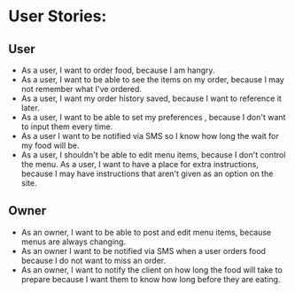 # User Stories:
## User
- As a user, I want to order food, because I am hangry.
- As a user, I want to be able to see the items on my order, because I may not remember what I've ordered.
- As a user, I want my order history saved, because I want to reference it later.
- As a user, I want to be able to set my preferences , because I don't want to input them every time.
- As a user I want to be notified via SMS so I know how long the wait for my food will be.
- As a user, I shouldn't be able to edit menu items, because I don't control the menu.
As a user, I want to have a place for extra instructions, because I may have instructions that aren't given as an option on the site.
## Owner
- As an owner, I want to be able to post and edit menu items, because menus are always changing.
- As an owner I want to be notified via SMS when a user orders food because I do not want to miss an order.
- As an owner, I want to notify the client on how long the food will take to prepare because I want them to know how long before they are eating.
